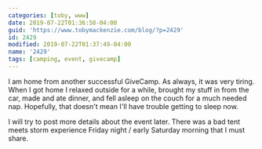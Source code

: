 ```yaml
---
categories: [toby, www]
date: 2019-07-22T01:36:58-04:00
guid: 'https://www.tobymackenzie.com/blog/?p=2429'
id: 2429
modified: 2019-07-22T01:37:49-04:00
name: '2429'
tags: [camping, event, givecamp]
---
```


I am home from another successful GiveCamp.<!--more-->  As always, it was very tiring.  When I got home I relaxed outside for a while, brought my stuff in from the car, made and ate dinner, and fell asleep on the couch for a much needed nap.  Hopefully, that doesn't mean I'll have trouble getting to sleep now.

I will try to post more details about the event later.  There was a bad tent meets storm experience Friday night / early Saturday morning that I must share.
